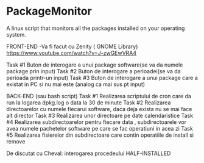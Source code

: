 # PackageMonitor
A linux script that monitors all the packages installed on your operating system.


FRONT-END
-Va fi facut cu Zenity ( GNOME Library)
https://www.youtube.com/watch?v=J-zwGEwVRA4

Task #1 Buton de interogare a unui package software(se va da numele package prin input)
Task #2 Buton de interogare a perioadei(se va da perioada printr-un input)
Task #3 Buton de interogare a unui package care a existat in PC si nu mai este (analog ca mai sus pt input)




BACK-END (sau bash script)
Task #1 Realizarea scriptului de cron care da run la logarea dpkg.log o data la 30 de minute
Task #2 Realizarea directoarelor cu numele fiecarui software, daca deja exista nu se mai face alt director
Task #3 Realizarea unor directoare pe date calendaristice
Task #4 Realizarea subdirectoarelor pentru fiecare data , subdirectoarele vor avea numele pachetelor software pe care se fac operatiuni in acea zi
Task #5 Realizarea fisierelor din subdirectoare care contin operatiile de install si remove



De discutat cu Cheval: interogarea procedeului HALF-INSTALLED


